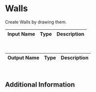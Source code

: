 

# Walls

Create Walls by drawing them.

|Input Name|Type|Description|
|---|---|---|


<br>

|Output Name|Type|Description|
|---|---|---|


<br>

## Additional Information
